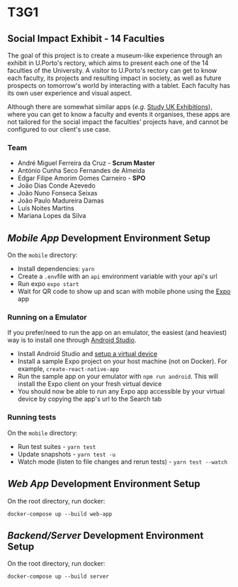 # T3G1

## Social Impact Exhibit - 14 Faculties

The goal of this project is to create a museum-like experience through an exhibit in U.Porto's rectory, which aims to present each one of the 14 faculties of the University.
A visitor to U.Porto's rectory can get to know each faculty, its projects and resulting impact in society, as well as future prospects on tomorrow's world by interacting with a tablet. Each faculty has its own user experience and visual aspect.

Although there are somewhat similar apps (_e.g._ [Study UK Exhibitions](https://play.google.com/store/apps/details?id=uk.education.education_exhibitions&_ga=2.81994832.730515720.1538341544-1603621910.1538341544)), where you can get to know a faculty and events it organises, these apps are not tailored for the social impact the faculties' projects have, and cannot be configured to our client's use case.


### Team
-   André Miguel Ferreira da Cruz - __Scrum Master__
-   António Cunha Seco Fernandes de Almeida
-   Edgar Filipe Amorim Gomes Carneiro - __SPO__
-   João Dias Conde Azevedo
-   João Nuno Fonseca Seixas
-   João Paulo Madureira Damas
-   Luís Noites Martins
-   Mariana Lopes da Silva

## _Mobile App_ Development Environment Setup

On the `mobile` directory:

- Install dependencies: `yarn`
- Create a `.env`file with an `api` environment variable with your api's url
- Run expo `expo start`
- Wait for QR code to show up and scan with mobile phone using the [Expo](https://expo.io) app

### Running on a Emulator

If you prefer/need to run the app on an emulator, the easiest (and heaviest) way is to install one through [Android Studio](https://developer.android.com/studio/run/emulator). 

- Install Android Studio and [setup a virtual device](https://docs.expo.io/versions/latest/workflow/android-studio-emulator.html)
- Install a sample Expo project on your host machine (not on Docker). For example, ```create-react-native-app```
- Run the sample app on your emulator with ```npm run android```. This will install the Expo client on your fresh virtual device
- You should now be able to run any Expo app accessible by your virtual device by copying the app's url to the Search tab

### Running tests
On the `mobile` directory:

- Run test suites - `yarn test`
- Update snapshots - `yarn test -u`
- Watch mode (listen to file changes and rerun tests) - `yarn test --watch`
 
## _Web App_ Development Environment Setup
On the root directory, run docker:
```
docker-compose up --build web-app
```

## _Backend/Server_ Development Environment Setup
On the root directory, run docker:
```
docker-compose up --build server
```
